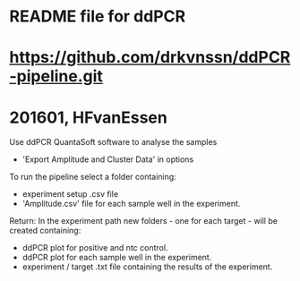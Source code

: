 # README file for ddPCR
# https://github.com/drkvnssn/ddPCR-pipeline.git
# 201601, HFvanEssen

Use ddPCR QuantaSoft software to analyse the samples
- 'Export Amplitude and Cluster Data' in options 

To run the pipeline select a folder containing:
- experiment setup .csv file
- 'Amplitude.csv'  file for each sample well in the experiment.

Return:
In the experiment path new folders - one for each target - will be created containing:
- ddPCR plot for positive and ntc control.
- ddPCR plot for each sample well in the experiment.
- experiment / target .txt file containing the results of the experiment.



